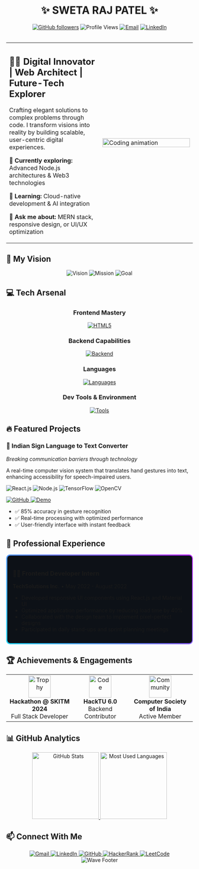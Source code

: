 # <div align="center">✨ SWETA RAJ PATEL ✨</div>

<div align="center">
  <a href="https://github.com/swetarajpatel281"><img src="https://img.shields.io/github/followers/swetarajpatel281?label=Follow&style=social" alt="GitHub followers"></a>
  <img src="https://komarev.com/ghpvc/?username=swetarajpatel281&style=flat-square&color=6C63FF" alt="Profile Views" />
  <a href="mailto:swetarajpatel2803@gmail.com"><img src="https://img.shields.io/badge/Email-Contact_Me-6C63FF?style=flat-square&logo=gmail" alt="Email" /></a>
  <a href="https://linkedin.com/in/sweta-raj-patel"><img src="https://img.shields.io/badge/LinkedIn-Connect-6C63FF?style=flat-square&logo=linkedin" alt="LinkedIn" /></a>
</div>

<br>

<table align="center">
  <tr>
    <td>
      <h2>👩‍💻 Digital Innovator | Web Architect | Future-Tech Explorer</h2>
      <p>Crafting elegant solutions to complex problems through code. I transform visions into reality by building scalable, user-centric digital experiences.</p>
      <p>🔭 <b>Currently exploring:</b> Advanced Node.js architectures & Web3 technologies</p>
      <p>🌱 <b>Learning:</b> Cloud-native development & AI integration</p>
      <p>💬 <b>Ask me about:</b> MERN stack, responsive design, or UI/UX optimization</p>
    </td>
    <td width="50%">
      <img width="100%" src="https://media3.giphy.com/media/v1.Y2lkPTc5MGI3NjExdWg0MnFpeGwwMXd2dHJmb2ZhMGdvbTVtZDJscm1rYWptbjR0YmtpZiZlcD12MV9pbnRlcm5hbF9naWZfYnlfaWQmY3Q9Zw/L1R1tvI9svkIWwpVYr/giphy.gif" alt="Coding animation">
    </td>
  </tr>
</table>

## 🚀 My Vision

<div align="center">
  <img src="https://img.shields.io/badge/⚡_Building_intelligent_digital_experiences-6C63FF?style=for-the-badge&labelColor=black" alt="Vision">
  <img src="https://img.shields.io/badge/🌟_Creating_accessible_technology_for_all-6C63FF?style=for-the-badge&labelColor=black" alt="Mission">
  <img src="https://img.shields.io/badge/🔮_Shaping_the_next_generation_of_web-6C63FF?style=for-the-badge&labelColor=black" alt="Goal">
</div>

## 💻 Tech Arsenal

<div align="center">

### Frontend Mastery
[![HTML5](https://skillicons.dev/icons?i=html,css,js,react,tailwind&theme=dark)](https://github.com/swetarajpatel281)

### Backend Capabilities  
[![Backend](https://skillicons.dev/icons?i=nodejs,express,mongodb&theme=dark)](https://github.com/swetarajpatel281)

### Languages
[![Languages](https://skillicons.dev/icons?i=python,cpp&theme=dark)](https://github.com/swetarajpatel281)

### Dev Tools & Environment
[![Tools](https://skillicons.dev/icons?i=git,vscode,figma&theme=dark)](https://github.com/swetarajpatel281)

</div>

## 🔥 Featured Projects

<div class="project-grid">
  <div class="project-card">
    <!-- <img align="right" width="150" height="150" src="https://cdn4.iconfinder.com/data/icons/sign-language/170/sign_language-15-512.png" alt="Project Icon"> -->
    <h3>🧿 Indian Sign Language to Text Converter</h3>
    <p><i>Breaking communication barriers through technology</i></p>
    <p>A real-time computer vision system that translates hand gestures into text, enhancing accessibility for speech-impaired users.</p>
    <p>
      <img src="https://img.shields.io/badge/React-20232A?logo=react&logoColor=61DAFB" alt="React.js">
      <img src="https://img.shields.io/badge/Node.js-339933?logo=nodedotjs&logoColor=white" alt="Node.js">
      <img src="https://img.shields.io/badge/TensorFlow-FF6F00?logo=tensorflow&logoColor=white" alt="TensorFlow">
      <img src="https://img.shields.io/badge/OpenCV-5C3EE8?logo=opencv&logoColor=white" alt="OpenCV">
    </p>
    <p>
      <a href="https://github.com/Swetarajpatel281/Goonj">
        <img src="https://img.shields.io/badge/Code-GitHub-6C63FF?style=flat-square&logo=github" alt="GitHub">
      </a>
      <a href="https://example.com">
        <img src="https://img.shields.io/badge/Live-Demo-6C63FF?style=flat-square&logo=vercel" alt="Demo">
      </a>
    </p>
    <ul>
      <li>✅ 85% accuracy in gesture recognition</li>
      <li>✅ Real-time processing with optimized performance</li>
      <li>✅ User-friendly interface with instant feedback</li>
    </ul>
  </div>
</div>

## 💼 Professional Experience

<div style="background: linear-gradient(45deg, #21D4FD 0%, #B721FF 100%); border-radius: 10px; padding: 0.5px;">
  <div style="background: #0D1117; margin: 2px; border-radius: 8px; padding: 15px;">
    <h3>👨‍💻 Frontend Developer Intern</h3>
    <p><b>TechSolutions Inc.</b> • May 2022 - August 2022</p>
    <ul>
      <li>Developed responsive UI components using React.js and Material UI</li>
      <li>Optimized application performance by reducing load time by 40%</li>
      <li>Collaborated with the design team to implement pixel-perfect designs</li>
      <li>Participated in daily stand-ups and sprint planning meetings</li>
    </ul>
  </div>
</div>

## 🏆 Achievements & Engagements

<div align="center">
  <table>
    <tr>
      <td align="center">
        <img width="60" src="https://img.icons8.com/fluency/96/000000/prize.png" alt="Trophy"/>
        <br>
        <b>Hackathon @ SKITM 2024</b>
        <br>Full Stack Developer
      </td>
      <td align="center">
        <img width="60" src="https://img.icons8.com/color/96/000000/code.png" alt="Code"/>
        <br>
        <b>HackTU 6.0</b>
        <br>Backend Contributor
      </td>
      <td align="center">
        <img width="60" src="https://img.icons8.com/color/96/000000/conference-call.png" alt="Community"/>
        <br>
        <b>Computer Society of India</b>
        <br>Active Member
      </td>
    </tr>
  </table>
</div>

## 📊 GitHub Analytics

<div align="center">
  <a href="https://github.com/swetarajpatel281">
    <img height="180em" src="https://github-readme-stats.vercel.app/api?username=swetarajpatel281&show_icons=true&theme=tokyonight&include_all_commits=true&count_private=true&border_radius=8" alt="GitHub Stats"/>
    <img height="180em" src="https://github-readme-stats.vercel.app/api/top-langs/?username=swetarajpatel281&layout=compact&langs_count=7&theme=tokyonight&border_radius=8" alt="Most Used Languages"/>
  </a>
</div>

## 📫 Connect With Me

<div align="center">
  <a href="mailto:swetarajpatel2803@gmail.com">
    <img src="https://img.shields.io/badge/Gmail-D14836?style=for-the-badge&logo=gmail&logoColor=white" alt="Gmail"/>
  </a>
  <a href="https://linkedin.com/in/sweta-raj-patel">
    <img src="https://img.shields.io/badge/LinkedIn-0077B5?style=for-the-badge&logo=linkedin&logoColor=white" alt="LinkedIn"/>
  </a>
  <a href="https://github.com/swetarajpatel281">
    <img src="https://img.shields.io/badge/GitHub-100000?style=for-the-badge&logo=github&logoColor=white" alt="GitHub"/>
  </a>
  <a href="https://www.hackerrank.com/swetarajpatel281">
    <img src="https://img.shields.io/badge/HackerRank-00EA64?style=for-the-badge&logo=hackerrank&logoColor=white" alt="HackerRank"/>
  </a>
  <a href="https://www.leetcode.com/swetarajpatel281">
    <img src="https://img.shields.io/badge/LeetCode-FFA116?style=for-the-badge&logo=leetcode&logoColor=white" alt="LeetCode"/>
  </a>
</div>

<div align="center">
  <img src="https://capsule-render.vercel.app/api?type=waving&color=gradient&height=100&section=footer" alt="Wave Footer"/>
</div>
